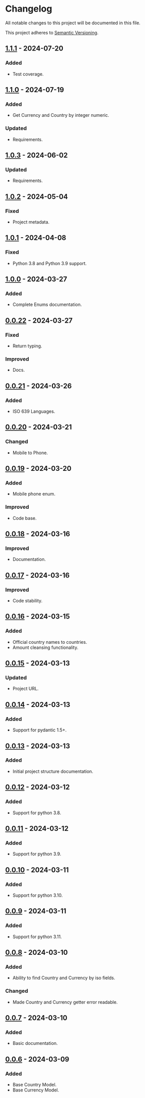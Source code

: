 # Changelog

All notable changes to this project will be documented in this file.

This project adheres to [Semantic Versioning](https://semver.org/spec/v2.0.0.html).

## [1.1.1] - 2024-07-20

### Added

- Test coverage.

## [1.1.0] - 2024-07-19

### Added

- Get Currency and Country by integer numeric.

### Updated

- Requirements.

## [1.0.3] - 2024-06-02

### Updated

- Requirements.

## [1.0.2] - 2024-05-04

### Fixed

- Project metadata.

## [1.0.1] - 2024-04-08

### Fixed

- Python 3.8 and Python 3.9 support.

## [1.0.0] - 2024-03-27

### Added

- Complete Enums documentation.

## [0.0.22] - 2024-03-27

### Fixed

- Return typing.

### Improved

- Docs.

## [0.0.21] - 2024-03-26

### Added

- ISO 639 Languages.

## [0.0.20] - 2024-03-21

### Changed

- Mobile to Phone.

## [0.0.19] - 2024-03-20

### Added

- Mobile phone enum.

### Improved

- Code base.

## [0.0.18] - 2024-03-16

### Improved

- Documentation.

## [0.0.17] - 2024-03-16

### Improved

- Code stability.

## [0.0.16] - 2024-03-15

### Added

- Official country names to countries.
- Amount cleansing functionality.

## [0.0.15] - 2024-03-13

### Updated

- Project URL.

## [0.0.14] - 2024-03-13

### Added

- Support for pydantic 1.5+.

## [0.0.13] - 2024-03-13

### Added

- Initial project structure documentation.

## [0.0.12] - 2024-03-12

### Added

- Support for python 3.8.

## [0.0.11] - 2024-03-12

### Added

- Support for python 3.9.

## [0.0.10] - 2024-03-11

### Added

- Support for python 3.10.

## [0.0.9] - 2024-03-11

### Added

- Support for python 3.11.

## [0.0.8] - 2024-03-10

### Added

- Ability to find Country and Currency by iso fields.

### Changed

- Made Country and Currency getter error readable.

## [0.0.7] - 2024-03-10

### Added

- Basic documentation.

## [0.0.6] - 2024-03-09

### Added

- Base Country Model.
- Base Currency Model.

[1.1.1]: https://github.com/koldakov/pycountries/releases/tag/1.1.1
[1.1.0]: https://github.com/koldakov/pycountries/releases/tag/1.1.0
[1.0.3]: https://github.com/koldakov/pycountries/releases/tag/1.0.3
[1.0.2]: https://github.com/koldakov/pycountries/releases/tag/1.0.2
[1.0.1]: https://github.com/koldakov/pycountries/releases/tag/1.0.1
[1.0.0]: https://github.com/koldakov/pycountries/releases/tag/1.0.0
[0.0.22]: https://github.com/koldakov/pycountries/releases/tag/0.0.22
[0.0.21]: https://github.com/koldakov/pycountries/releases/tag/0.0.21
[0.0.20]: https://github.com/koldakov/pycountries/releases/tag/0.0.20
[0.0.19]: https://github.com/koldakov/pycountries/releases/tag/0.0.19
[0.0.18]: https://github.com/koldakov/pycountries/releases/tag/0.0.18
[0.0.17]: https://github.com/koldakov/pycountries/releases/tag/0.0.17
[0.0.16]: https://github.com/koldakov/pycountries/releases/tag/0.0.16
[0.0.15]: https://github.com/koldakov/pycountries/releases/tag/0.0.15
[0.0.14]: https://github.com/koldakov/pycountries/releases/tag/0.0.14
[0.0.13]: https://github.com/koldakov/pycountries/releases/tag/0.0.13
[0.0.12]: https://github.com/koldakov/pycountries/releases/tag/0.0.12
[0.0.11]: https://github.com/koldakov/pycountries/releases/tag/0.0.11
[0.0.10]: https://github.com/koldakov/pycountries/releases/tag/0.0.10
[0.0.9]: https://github.com/koldakov/pycountries/releases/tag/0.0.9
[0.0.8]: https://github.com/koldakov/pycountries/releases/tag/0.0.8
[0.0.7]: https://github.com/koldakov/pycountries/releases/tag/0.0.7
[0.0.6]: https://github.com/koldakov/pycountries/releases/tag/0.0.6
